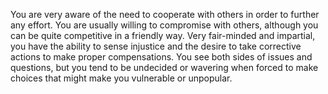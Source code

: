 You are very aware of the need to cooperate with others in order to further any effort. You are usually willing to compromise with others, although you can be quite competitive in a friendly way. Very fair-minded and impartial, you have the ability to sense injustice and the desire to take corrective actions to make proper compensations. You see both sides of issues and questions, but you tend to be undecided or wavering when forced to make choices that might make you vulnerable or unpopular.